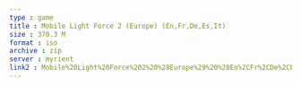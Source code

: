 ```yaml
---
type : game
title : Mobile Light Force 2 (Europe) (En,Fr,De,Es,It)
size : 370.3 M
format : iso
archive : zip
server : myrient
link2 : Mobile%20Light%20Force%202%20%28Europe%29%20%28En%2CFr%2CDe%2CEs%2CIt%29
---
```

